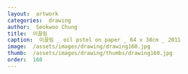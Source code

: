 ```yaml
---
layout:  artwork
categories:  drawing
author:  Seokwoo Chung
title:  이끌림
caption:  이끌림 _ oil pstel on paper _ 64 x 38cm _ 2011
image:  /assets/images/drawing/drawing160.jpg
thumb:  /assets/images/drawing/thumbs/drawing160.jpg
order:  160
---
```

